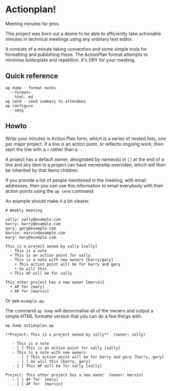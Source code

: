 # Actionplan!

Meeting minutes for pros.

This project was born out a desire to be able to efficiently take actionable
minutes in technical meetings using any ordinary text editor.

It consists of a minute taking convention and some simple tools for formatting
and publishing these. The ActionPlan format attempts to minimise boilerplate
and repetition. It's DRY for your meeting.

## Quick reference

```
ap dump - format notes
  --format=
    html, md
ap send - send summary to attendees
ap configure
  --smtp
```

## Howto

Write your minutes in Action Plan form, which is a series of nested lists, one
per major project. If a line is an action point, or reflects ongoing work, then
start the line with a `+` rather than a `-`.

A project has a default owner, designated by names(s) in `[]` at the end of a
line and any item in a project can have ownership overriden, which will then be
inherited by that items children.

If you provide a list of people mentioned in the meeting, with email addresses,
then you can use this information to email everybody with their action points using
the `ap send` command.

An example should make it a bit clearer.

```
# Weekly meeting

sally: sally@example.com
barry: barry@example.com
gary: gary@example.com
marvin: marvin@example.com
mary: mary@example.com

This is a project owned by sally [sally]
  - This is a note
  + This is an action point for sally
  - This is a note with new owners [barry/gary]
    + This action point will be for barry and gary
    + So will this
  + This AP will be for sally

This other project has a new owner [marvin]
  + AP for [mary]
  + AP for [marvin]

```

Or see `example.ap`.

The command `ap dump` will denormalise all of the owners and output
a simple HTML formatte version that you can do a few things with.



```
ap dump actionplan.ap
```

```
**Project: This is a project owned by sally**  (owner: sally)

   - This is a note
   - [ ] This is an action point for sally [sally]
   - This is a note with new owners 
     - [ ] This action point will be for barry and gary [barry, gary]
     - [ ] So will this [barry, gary]
   - [ ] This AP will be for sally [sally]

Project: This other project has a new owner  (owner: marvin)
   - [ ] AP for  [mary]
   - [ ] AP for  [marvin]
```

